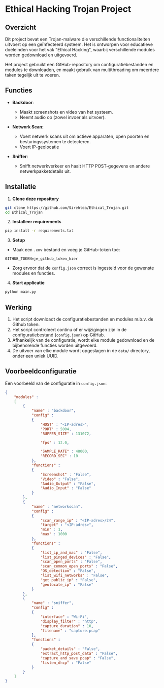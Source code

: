 # Ethical Hacking Trojan Project

## Overzicht
Dit project bevat een Trojan-malware die verschillende functionaliteiten uitvoert op een geïnfecteerd systeem. Het is ontworpen voor educatieve doeleinden voor het vak "Ethical Hacking", waarbij verschillende modules worden gedownload en uitgevoerd.

Het project gebruikt een GitHub-repository om configuratiebestanden en modules te downloaden, en maakt gebruik van multithreading om meerdere taken tegelijk uit te voeren.

## Functies

- **Backdoor**:
  - Maakt screenshots en video van het systeem.
  - Neemt audio op (zowel invoer als uitvoer).
  
- **Network Scan**:
  - Voert netwerk scans uit om actieve apparaten, open poorten en besturingssystemen te detecteren.
  - Voert IP-geolocatie

- **Sniffer**:
  - Snifft netwerkverkeer en haalt HTTP POST-gegevens en andere netwerkpakketdetails uit.
  
## Installatie

1. **Clone deze repository**  
```bash
git clone https://github.com/Sirehtea/Ethical_Trojan.git
cd Ethical_Trojan
```

2. **Installeer requirements**  
```bash
pip install -r requirements.txt
```

3. **Setup**
- Maak een `.env` bestand en voeg je GitHub-token toe:
```
GITHUB_TOKEN=je_github_token_hier
```
- Zorg ervoor dat de `config.json` correct is ingesteld voor de gewenste modules en functies.

4. **Start applicatie**
```bash
python main.py
```

## Werking

1. Het script downloadt de configuratiebestanden en modules m.b.v. de Github token.
2. Het script controleert continu of er wijzigingen zijn in de configuratiebestand (`config.json`) op GitHub.
3. Afhankelijk van de configuratie, wordt elke module gedownload en de bijbehorende functies worden uitgevoerd.
4. De uitvoer van elke module wordt opgeslagen in de `data/` directory, onder een uniek UUID.

## Voorbeeldconfiguratie

Een voorbeeld van de configuratie in `config.json`:

```json
{
    "modules" : 
    [
        {
            "name" : "backdoor",
            "config" : 
            {
                "HOST" : "<IP-adres>",
                "PORT" : 5004,
                "BUFFER_SIZE" : 131072,

                "fps" : 12.0,

                "SAMPLE_RATE" : 48000,
                "RECORD_SEC" : 10
            },
            "functions" : 
            {
                "Screenshot" : "False",
                "Video" : "False",
                "Audio_Output" : "False",
                "Audio_Input" : "False"
            }
        },
        {
            "name" : "networkscan",
            "config" : 
            {
                "scan_range_ip" : "<IP-adres>/24",
                "target" : "<IP-adres>",
                "min" : 1,
                "max" : 1000
            },
            "functions" : 
            {
                "list_ip_and_mac" : "False",
                "list_pinged_devices" : "False",
                "scan_open_ports" : "False",
                "scan_common_open_ports" : "False",
                "OS_detection" : "False",
                "list_wifi_networks" : "False",
                "get_public_ip" : "False",
                "geolocate_ip" : "False"
            }
        },
        {
            "name" : "sniffer",
            "config" : 
            {
                "interface" : "Wi-Fi",
                "display_filter" : "http",
                "capture_duration" : 10,
                "filename" : "capture.pcap"
            },
            "functions" : 
            {
                "packet_details" : "False",
                "extract_http_post_data" : "False",
                "capture_and_save_pcap" : "False",
                "listen_dhcp" : "False"
            }
        }
    ]
}
```